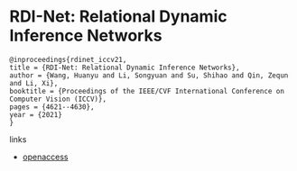 # RDI-Net: Relational Dynamic Inference Networks

```
@inproceedings{rdinet_iccv21,
title = {RDI-Net: Relational Dynamic Inference Networks},
author = {Wang, Huanyu and Li, Songyuan and Su, Shihao and Qin, Zequn and Li, Xi},
booktitle = {Proceedings of the IEEE/CVF International Conference on Computer Vision (ICCV)},
pages = {4621--4630},
year = {2021}
}
```

links
- [openaccess](http://openaccess.thecvf.com//content/ICCV2021/html/Wang_RDI-Net_Relational_Dynamic_Inference_Networks_ICCV_2021_paper.html)
